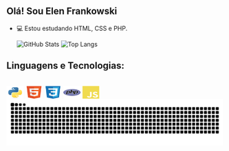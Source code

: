 ## Olá! Sou Elen Frankowski

- 💻 Estou estudando HTML, CSS e PHP.

  ![GitHub Stats](https://github-readme-stats.vercel.app/api?username=elenfrankowski&theme=vision-friendly-dark&show_icons=true&count_private=true&include_all_commits=true)
  ![Top Langs](https://github-readme-stats.vercel.app/api/top-langs/?username=elenfrankowski&layout=compact&theme=vision-friendly-dark)

## Linguagens e Tecnologias:
<div style="display: inline_block"><br>
  <img align="center" alt="Elen-Python" height="30" width="40" src="https://raw.githubusercontent.com/devicons/devicon/master/icons/python/python-original.svg">
  <img align="center" alt="Elen-HTML" height="30" width="40" src="https://raw.githubusercontent.com/devicons/devicon/master/icons/html5/html5-original.svg">
  <img align="center" alt="Elen-CSS" height="30" width="40" src="https://raw.githubusercontent.com/devicons/devicon/master/icons/css3/css3-original.svg">
  <img align="center" alt="Elen-PHP" height="30" width="40" src="https://raw.githubusercontent.com/devicons/devicon/master/icons/php/php-original.svg">
  <img align="center" alt="Elen-Js" height="30" width="40" src="https://raw.githubusercontent.com/devicons/devicon/master/icons/javascript/javascript-plain.svg">
</div>

<picture align="center">
  <source media="(prefers-color-scheme: dark)" srcset="https://raw.githubusercontent.com/elenfrankowski/elenfrankowski/output/github-contribution-grid-snake-dark.svg">
  <source media="(prefers-color-scheme: light)" srcset="https://raw.githubusercontent.com/elenfrankowski/elenfrankowski/output/github-contribution-grid-snake-dark.svg">
  <img align="center" alt="github contribution grid snake animation" src="https://raw.githubusercontent.com/elenfrankowski/elenfrankowski/output/github-contribution-grid-snake.svg">
</picture>
